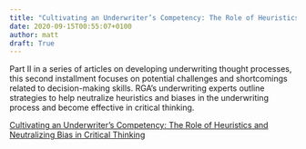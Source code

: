 ```yaml
---
title: "Cultivating an Underwriter’s Competency: The Role of Heuristics and Neutralizing Bias in Critical Thinking"
date: 2020-09-15T00:55:07+0100
author: matt
draft: True
---
```

Part II in a series of articles on developing underwriting thought processes, this second installment focuses on potential challenges and shortcomings related to decision-making skills. RGA’s underwriting experts outline strategies to help neutralize heuristics and biases in the underwriting process and become effective in critical thinking.
 

[ Cultivating an Underwriter’s Competency: The Role of Heuristics and Neutralizing Bias in Critical Thinking ]( https://www.rgare.com/knowledge-center/media/articles/cultivating-an-underwriter-s-competency-the-role-of-heuristics-and-neutralizing-bias-in-critical-thinking )
